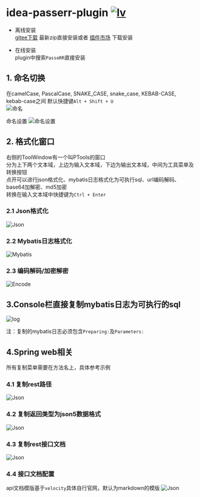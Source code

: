 # idea-passerr-plugin [![lv](https://img.shields.io/badge/dynamic/json?style=flat-square&label=%E6%9C%80%E6%96%B0%E7%89%88%E6%9C%AC&url=https://gitee.com/api/v5/repos/PasseRR/idea-passerr-plugin/releases/latest&query=$.tag_name)](https://gitee.com/PasseRR/idea-passerr-plugin/releases)

- 离线安装  
[gitee下载](https://gitee.com/PasseRR/idea-passerr-plugin/releases)
最新zip直接安装或者
[插件市场](https://plugins.jetbrains.com/plugin/17350-passerr-idea-tools)
下载安装
  
- 在线安装  
  plugin中搜索`PasseRR`直接安装

## 1. 命名切换

在camelCase, PascalCase, SNAKE_CASE, snake_case, KEBAB-CASE, kebab-case之间 默认快捷键`Alt + Shift + U`  
![命名](./images/naming/naming.gif)

命名设置
![命名设置](./images/naming/naming_settings.gif)


## 2. 格式化窗口

右侧的ToolWindow有一个叫PTools的窗口   
分为上下两个文本域，上边为输入文本域，下边为输出文本域，中间为工具菜单及转换按钮   
点开可以进行json格式化、mybatis日志格式化为可执行sql、url编码解码、base64加解密、md5加密   
转换在输入文本域中快捷键为`Ctrl + Enter`

### 2.1 Json格式化  
  ![Json](./images/tool/json.gif)

### 2.2 Mybatis日志格式化  
  ![Mybatis](./images/mybatis/log.gif)

### 2.3 编码解码/加密解密
  ![Encode](./images/tool/encode.gif)

## 3.Console栏直接复制mybatis日志为可执行的sql

![log](./images/mybatis/log_copy.gif)

注：复制的mybatis日志必须包含`Preparing:`及`Parameters:`

## 4.Spring web相关

所有复制菜单需要在方法名上，具体参考示例

### 4.1 复制rest路径
![Json](./images/spring/path.gif)
### 4.2 复制返回类型为json5数据格式
![Json](./images/spring/return_type.gif)
### 4.3 复制rest接口文档
![Json](./images/spring/rest_doc.gif)
### 4.4 接口文档配置
api文档模版基于`velocity`具体自行官网，默认为markdown的模版
![Json](./images/spring/rest_setting.gif)